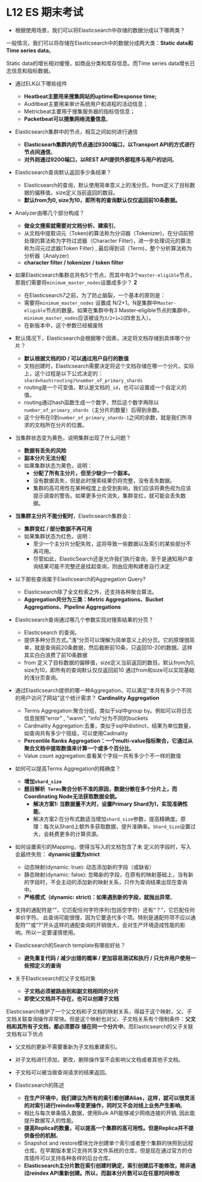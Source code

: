 # **L12 ES 期末考试**

* 根据使用场景，我们可以将Elasticsearch中存储的数据分成以下哪两类？

一般情况，我们可以将存储在Elasticsearch中的数据分成两大类：**Static data和Time series data**。

Static data的增长相对缓慢，如商品分类和库存信息。而Time series data增长日志信息和指标数据。


* 通过ELK以下哪些组件
	* **Heatbeat主要用来搜集网站的uptime和response time;**
	* Auditbeat主要用来审计系统用户和进程的活动信息；
	* Metricbeat主要用于搜集服务器的指标信信息；
	* **Packetbeat可以搜集网络流量信息**。

* Elasticsearch集群中的节点，相互之间如何进行通信
	* **Elasticsearh集群内的节点通过9300端口，以Transport API的方式进行节点间通信**。
	* **对外则通过9200端口，以REST API提供外部程序与用户的访问**。
 
* Elasticsearch查询默认返回多少条结果？
	* Elasticsearch的查询，默认使用简单意义上的浅分页。from定义了目标数据的偏移值，size定义当前返回的数目。
	* **默认from为0, size为10，即所有的查询默认仅仅返回前10条数据。**	
* Analyzer由哪几个部分构成？
	* **做全文搜索就需要对文档分析、建索引**。
	* 从文档中提取词元（Token)的算法称为分词器（Tokenizer)，在分词前预处理的算法称为字符过滤器（Character Filter)，进一步处理词元的算法称为词元过滤器(Token Filter) , 最后得到词（Term)，整个分析算法称为分析器（Analyzer)  
	* **character filter / tokenizer / token filter** 

* 如果Elasticsearch集群总共有5个节点，而其中有3个`master-eligible`节点，那我们需要将`minimum_master_nodes`设置成多少？ **2**
	*  在Elasticsearch7之前，为了防止脑裂，一个基本的原则是：
	*  需要将`minimum_master_nodes` 设置成 N/2+1。N是集群中`Master-eligible`节点的数量。如果在集群中有3 Master-eligible节点的集群中，`minimum_master_nodes`应该被设为`3/2+1=2`(四舍五入）。
	*  在新版本中，这个参数已经被废除

* 默认情况下，Elasticsearch会根据哪个因素，决定将文档存储到具体哪个分片？
	* **默认根据文档的ID / 可以通过用户自行的数值** 
	* 文档创建时，Elasticsearch需要决定将这个文档存储在哪一个分片。实际上，这个过程是以下公式决定的：`shard=hash(routing)%number_of_primary_shards `
	* routing是一个可变值，默认是文档的`_id`，也可以设置成一个自定义的值。
	* routing通过hash函数生成一个数字，然后这个数字再除以`number_of_primary_shards`（主分片的数量）后得到余数。
	* 这个分布在0到`number_of_primary_shards-1`之间的余数，就是我们所寻求的文档所在分片的位置。

* 当集群状态变为黄色，说明集群出现了什么问题？
	* **数据有丢失的风险** 
	* **副本分片无法分配** 
	* 如果集群状态为黄色，说明：
		* **分配了所有主分片，但至少缺少一个副本。**
		* 没有数据丢失，但是此时搜索结果仍将完整，没有丢失数据。
		* 集群的高可用性在某种程度上会受到影响，我们应该将黄色视为应该提示调查的警告。如果更多分片消失，集群变红，就可能会丢失数据。

* **当集群主分片不能分配时**，Elasticsearch集群会：
	* **集群变红 / 部分数据不再可用** 
	* 如果集群状态为红色，说明：
		* 至少一个主分片分配失败，这将导致一些数据以及索引的某些部分不再可用。
		* 尽管如此，ElasticSearch还是允许我们执行查询，至于是通知用户查询结果可能不完整还是挂起查询，则由应用构建者自行决定

* 以下那些查询属于Elasticsearch的Aggregation Query?
	* Elasticsearch除了全文检索之外，还支持各种聚合算法。
	* **Aggregation共分为三类：Metric Aggregations、Bucket Aggregations、Pipeline Aggregations**
 
* Elasticsearch查询通过哪几个参数实现对搜索结果的分页？
 	* Elasticsearch 的查询。
 	* 提供多种分页方式。”浅“分页可以理解为简单意义上的分页。它的原理很简单，就是查询前20条数据，然后截断前10条，只返回10-20的数据。这样其实白白浪费了前10条数据
 	* from 定义了目标数据的偏移值，size定义当前返回的数目。默认from为0, size为10，即所有的查询默认仅仅返回前10 通过from和size可以实现基础的浅分页查询。

* 通过Elasticsearch提供的哪一种Aggregation，可以满足“本月有多少个不同的用户访问了网站”这个统计需求？  **Cardinality Aggregation**
	* Terms Aggregation:聚合分组，类似于sql中group by。例如可以将日志信息按照“error" , "warm", "info”分为不同的buckets
	* Cardinality Aggregation:去重，类似于sql中distinct，结果为单位数量，如查询共有多少个班级，可以使用Cadinality
	* **Percentile Ranks Aggregation：一个multi-value指标聚合，它通过从聚合文档中提取数值来计算一个或多个百分比**。
	* Value count aggregation:查看某个字段一共有多少个不一样的数值

* 如何可以提高Terms Aggregation的精确度？
	* **增加`shard_size `**
	* **题目解析` Terms`聚合分析不准的原因，数据分散在多个分片上，而Coordinating Node无法获取数据全貌。**
		* **解决方案1: 当数据量不大时，设置Primary Shard为1，实现准确性能**。
		* 解决方案2:在分布式数适当增加`shard_size`参数，提高精确度。原理：每次从Shard上额外多获取数据，提升准确率。`Shard_Size`设置过大，会耗费更多的计算资源。

* 如何设置索引的Mapping，使得当写入的文档包含了未 定义的字段时，写入会最终失败： **dynamic设置为strict**
	* 动态映射(dynamic: true): 动态添加新的字段（或缺省）
	* 静态映射(dynamic: false): 忽略新的字段，在原有的映射基础上，当有新的字段时，不会主动的添加新的映射关系，只作为查询结果出现在查询中。
	* **严格模式（dynamic: strict)：如果遇到新的字段，就抛出异常**。

 * 支持的通配符是“”，它匹配任何字符序列(包括空字符）还有“？”，它匹配任何单价字符。 此查询可能很慢，因为它要迭代多个项。特别是通配符项不应以通配符""或“?”开头这样的通配查询的开销很大，会对生产环境造成性能的影响。所以一定要谨慎使用。

* Elasticsearch的Search template有哪些好处？
	* **避免重复代码 / 减少出错的概率  / 更加容易测试和执行 / 只允许用户使用一些预定义的查询**

* 关于Elasticsearch的父子文档对象
	* **子文档必须被路由到和副文档相同的分片** 
	* **即使父文档并不存在，也可以创建子文档**

Elasticsearch维护了一个父文档和子文档的映射关系，得益于这个映射，父、子文档关联查询操作非常快。但是这个映射也对父、子文档关系有个限制条件：**父文档和其所有子文档，都必须要存 储在同一个分片中**。而Elasticsearch的父子关联文档有以下优点

* 父文档的更新不需要重新为子文档重建索引。
* 对子文档进行添加，更改，删除操作室不会影响父文档或者其他子文档。
* 子文档可以被当做查询请求的结果返回。

* Elasticsearch的陈述
	* **在生产环境中，我们建议为所有的索引都创建Alias，这样，就可以很灵活的对索引进行reindex等变更操作，同时又不会对线上业务产生影响**。
	* 相比与每次单条插入数据，使用Bulk API能够减少网络连接的开销, 因此能提升数据写入的性能。
	* **提高Replica的数量，可以提高一个集群的高可用性。但是Replica并不提供备份的机制**。
	*  Snapshot and restore模块允许创建单个索引或者整个集群的快照到远程仓库。在早期版本里只支持共享文件系统的仓库，但是现在通过官方的仓库插件可以支持各种各样的后台仓库。 
	*  **Elasticsearch主分片数在索引创建时确定，索引创建后不能修改，除非通过reindex API重新创建。所以，而副本分片数可以在任意时间修改**






 






	


 

